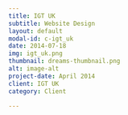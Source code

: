 ```yaml
---
title: IGT UK
subtitle: Website Design
layout: default
modal-id: c-igt_uk
date: 2014-07-18
img: igt_uk.png
thumbnail: dreams-thumbnail.png
alt: image-alt
project-date: April 2014
client: IGT UK
category: Client

---
```

